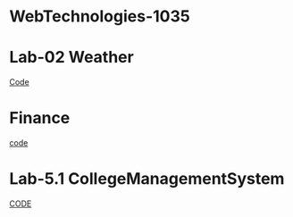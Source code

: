 # WebTechnologies-1035
# Lab-02 Weather
[Code](https://github.com/Mithrann/WebTechnologies-1035/blob/main/lab-02/index.html)
# Finance
[code](https://github.com/Mithrann/WebTechnologies-1035/blob/main/lab-02/financeapp.html)
# Lab-5.1 CollegeManagementSystem
[CODE](https://github.com/Mithrann/WebTechnologies-1035/tree/main/Lab-5.1)
